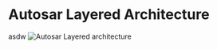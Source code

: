 # Autosar Layered Architecture

asdw
![Autosar Layered architecture](http://autonom.com.tr/wp-content/uploads/2020/03/Autosar-Layered-Software-Architecture.jpg)
